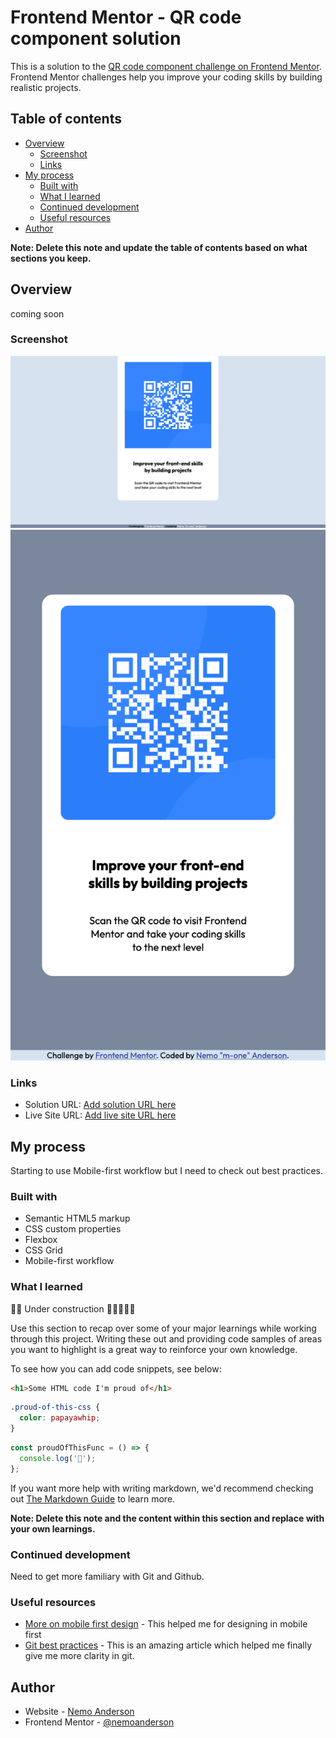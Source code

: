 # Frontend Mentor - QR code component solution

This is a solution to the [QR code component challenge on Frontend Mentor](https://www.frontendmentor.io/challenges/qr-code-component-iux_sIO_H). Frontend Mentor challenges help you improve your coding skills by building realistic projects.

## Table of contents

- [Overview](#overview)
  - [Screenshot](#screenshot)
  - [Links](#links)
- [My process](#my-process)
  - [Built with](#built-with)
  - [What I learned](#what-i-learned)
  - [Continued development](#continued-development)
  - [Useful resources](#useful-resources)
- [Author](#author)

**Note: Delete this note and update the table of contents based on what sections you keep.**

## Overview

coming soon

### Screenshot

![Desktop](./assets/screen-shot_desktop.png)
![Mobile Screenshot](./assets/Screen%20Shot%202023-11-17%20at%2016.15.49.png)

### Links

- Solution URL: [Add solution URL here](https://www.frontendmentor.io/solutions/qr-code-card-WAId26xE6j)
- Live Site URL: [Add live site URL here](https://nemoanderson.github.io/qr-code-component-main/)

## My process

Starting to use Mobile-first workflow but I need to check out best practices.

### Built with

- Semantic HTML5 markup
- CSS custom properties
- Flexbox
- CSS Grid
- Mobile-first workflow

### What I learned

🚧🚧 Under construction 🚧🚧🔨👷🏾

Use this section to recap over some of your major learnings while working through this project. Writing these out and providing code samples of areas you want to highlight is a great way to reinforce your own knowledge.

To see how you can add code snippets, see below:

```html
<h1>Some HTML code I'm proud of</h1>
```

```css
.proud-of-this-css {
  color: papayawhip;
}
```

```js
const proudOfThisFunc = () => {
  console.log('🎉');
};
```

If you want more help with writing markdown, we'd recommend checking out [The Markdown Guide](https://www.markdownguide.org/) to learn more.

**Note: Delete this note and the content within this section and replace with your own learnings.**

### Continued development

Need to get more familiary with Git and Github.

### Useful resources

- [More on mobile first design](https://www.uxpin.com/studio/blog/a-hands-on-guide-to-mobile-first-design/) - This helped me for designing in mobile first
- [Git best practices](https://www.freecodecamp.org/news/how-to-use-git-best-practices-for-beginners/) - This is an amazing article which helped me finally give me more clarity in git.

## Author

- Website - [Nemo Anderson](https://github.com/nemoanderson)
- Frontend Mentor - [@nemoanderson](https://www.frontendmentor.io/profile/nemoanderson)
